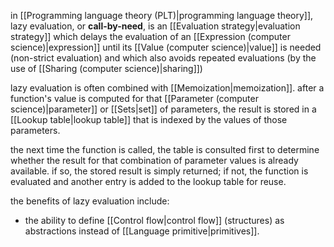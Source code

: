 in [[Programming language theory (PLT)|programming language theory]], lazy evaluation, or **call-by-need**, is an [[Evaluation strategy|evaluation strategy]] which delays the evaluation of an [[Expression (computer science)|expression]] until its [[Value (computer science)|value]] is needed (non-strict evaluation) and which also avoids repeated evaluations (by the use of [[Sharing (computer science)|sharing]])

lazy evaluation is often combined with [[Memoization|memoization]]. after a function's value is computed for that [[Parameter (computer science)|parameter]] or [[Sets|set]] of parameters, the result is stored in a [[Lookup table|lookup table]] that is indexed by the values of those parameters. 

the next time the function is called, the table is consulted first to determine whether the result for that combination of parameter values is already available. if so, the stored result is simply returned; if not, the function is evaluated and another entry is added to the lookup table for reuse.

the benefits of lazy evaluation include:

- the ability to define [[Control flow|control flow]] (structures) as abstractions instead of [[Language primitive|primitives]].
